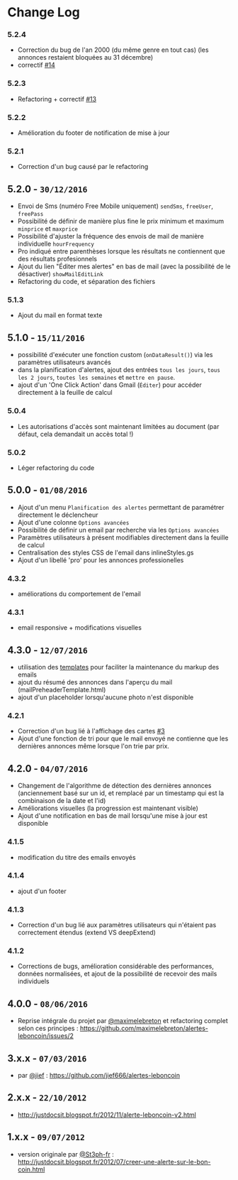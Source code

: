# Change Log

### 5.2.4
- Correction du bug de l'an 2000 (du même genre en tout cas) (les annonces restaient bloquées au 31 décembre)
- correctif [#14](https://github.com/maximelebreton/alertes-leboncoin/issues/14)

### 5.2.3
- Refactoring + correctif [#13](https://github.com/maximelebreton/alertes-leboncoin/issues/13)

### 5.2.2
- Amélioration du footer de notification de mise à jour

### 5.2.1
- Correction d'un bug causé par le refactoring

## 5.2.0 - `30/12/2016`
- Envoi de Sms (numéro Free Mobile uniquement) `sendSms`, `freeUser`, `freePass`
- Possibilité de définir de manière plus fine le prix minimum et maximum `minprice` et `maxprice`
- Possibilité d'ajuster la fréquence des envois de mail de manière individuelle `hourFrequency`
- Pro indiqué entre parenthèses lorsque les résultats ne contiennent que des résultats profesionnels
- Ajout du lien "Éditer mes alertes" en bas de mail (avec la possibilité de le désactiver) `showMailEditLink`
- Refactoring du code, et séparation des fichiers

### 5.1.3
- Ajout du mail en format texte

## 5.1.0 - `15/11/2016`
- possibilité d'exécuter une fonction custom (`onDataResult()`) via les paramètres utilisateurs avancés
- dans la planification d'alertes, ajout des entrées `tous les jours`, `tous les 2 jours`, `toutes les semaines` et `mettre en pause`.
- ajout d'un 'One Click Action' dans Gmail (`Éditer`) pour accéder directement à la feuille de calcul

### 5.0.4
- Les autorisations d'accès sont maintenant limitées au document (par défaut, cela demandait un accès total !)

### 5.0.2
- Léger refactoring du code

## 5.0.0 - `01/08/2016`
- Ajout d'un menu `Planification des alertes` permettant de paramétrer directement le déclencheur
- Ajout d'une colonne `Options avancées`
- Possibilité de définir un email par recherche via les `Options avancées`
- Paramètres utilisateurs à présent modifiables directement dans la feuille de calcul
- Centralisation des styles CSS de l'email dans inlineStyles.gs
- Ajout d'un libellé 'pro' pour les annonces professionelles

### 4.3.2
- améliorations du comportement de l'email 

### 4.3.1
- email responsive + modifications visuelles

## 4.3.0 - `12/07/2016`
- utilisation des [templates](https://developers.google.com/apps-script/guides/html/templates) pour faciliter la maintenance du markup des emails
- ajout du résumé des annonces dans l'aperçu du mail (mailPreheaderTemplate.html)
- ajout d'un placeholder lorsqu'aucune photo n'est disponible

### 4.2.1
 - Correction d'un bug lié à l'affichage des cartes [#3](https://github.com/maximelebreton/alertes-leboncoin/issues/3)
 - Ajout d'une fonction de tri pour que le mail envoyé ne contienne que les dernières annonces même lorsque l'on trie par prix.
 
## 4.2.0 - `04/07/2016`
 - Changement de l'algorithme de détection des dernières annonces (anciennement basé sur un id, et remplacé par un timestamp qui est la combinaison de la date et l'id)
 - Améliorations visuelles (la progression est maintenant visible)
 - Ajout d'une notification en bas de mail lorsqu'une mise à jour est disponible
 
### 4.1.5
- modification du titre des emails envoyés

### 4.1.4
- ajout d'un footer

### 4.1.3
- Correction d'un bug lié aux paramètres utilisateurs qui n'étaient pas correctement étendus (extend VS deepExtend)

### 4.1.2
- Corrections de bugs, amélioration considérable des performances, données normalisées, et ajout de la possibilité de recevoir des mails individuels

## 4.0.0 - `08/06/2016`
- Reprise intégrale du projet par [@maximelebreton](https://github.com/maximelebreton) et refactoring complet selon ces principes : https://github.com/maximelebreton/alertes-leboncoin/issues/2

## 3.x.x - `07/03/2016`
- par [@jief](https://github.com/jief666) : https://github.com/jief666/alertes-leboncoin

## 2.x.x - `22/10/2012`
- http://justdocsit.blogspot.fr/2012/11/alerte-leboncoin-v2.html

## 1.x.x - `09/07/2012`
- version originale par [@St3ph-fr](https://github.com/St3ph-fr) : http://justdocsit.blogspot.fr/2012/07/creer-une-alerte-sur-le-bon-coin.html
